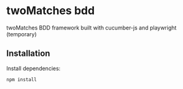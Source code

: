 # twoMatches bdd

twoMatches BDD framework built with cucumber-js and playwright (temporary)

## Installation

Install dependencies:

```bash
npm install
```

